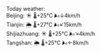 Today weather:  
Beijing: ☀️   🌡️+25°C 🌬️↓4km/h  
Tianjin: 🌦   🌡️+27°C 🌬️↙15km/h  
Shijiazhuang: ☀️   🌡️+25°C 🌬️↘4km/h  
Tangshan: 🌦   🌡️+25°C 🌬️←8km/h  
